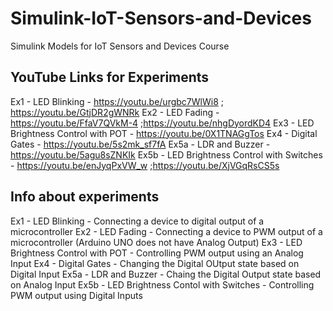 # Simulink-IoT-Sensors-and-Devices
Simulink Models for IoT Sensors and Devices Course

## YouTube Links for Experiments
Ex1 - LED Blinking - https://youtu.be/urgbc7WlWi8 ; https://youtu.be/GtjDR2gWNRk
Ex2 - LED Fading - https://youtu.be/FfaV7QVkM-4 ;https://youtu.be/nhgDyordKD4
Ex3 - LED Brightness Control with POT - https://youtu.be/0X1TNAGgTos 
Ex4 - Digital Gates - https://youtu.be/5s2mk_sf7fA
Ex5a - LDR and Buzzer - https://youtu.be/5agu8sZNKIk
Ex5b - LED Brightness Control with Switches - https://youtu.be/enJyqPxVW_w ;https://youtu.be/XjVGqRsCS5s 

## Info about experiments
Ex1 - LED Blinking - Connecting a device to digital output of a microcontroller
Ex2 - LED Fading - Connecting a device to PWM output of a microcontroller (Arduino UNO does not have Analog Output)
Ex3 - LED Brightness Control with POT - Controlling PWM output using an Analog Input
Ex4 - Digital Gates - Changing the Digital OUtput state based on Digital Input
Ex5a - LDR and Buzzer - Chaing the Digital Output state based on Analog Input
Ex5b - LED Brightness Contol with Switches - Controlling PWM output using Digital Inputs